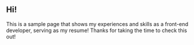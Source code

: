 ## Hi!

This is a sample page that shows my experiences and skills as a front-end developer, serving as my resume! Thanks for taking the time to check this out!
